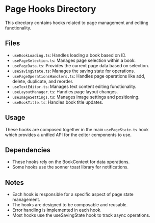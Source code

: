 
# Page Hooks Directory

This directory contains hooks related to page management and editing functionality.

## Files

- `useBookLoading.ts`: Handles loading a book based on ID.
- `usePageSelection.ts`: Manages page selection within a book.
- `usePageData.ts`: Provides the current page data based on selection.
- `useSavingState.ts`: Manages the saving state for operations.
- `usePageOperationsHandlers.ts`: Handles page operations like add, delete, duplicate, and reorder.
- `useTextEditor.ts`: Manages text content editing functionality.
- `useLayoutManager.ts`: Handles page layout changes.
- `useImageSettings.ts`: Manages image settings and positioning.
- `useBookTitle.ts`: Handles book title updates.

## Usage

These hooks are composed together in the main `usePageState.ts` hook which provides a unified API for the editor components to use.

## Dependencies

- These hooks rely on the BookContext for data operations.
- Some hooks use the sonner toast library for notifications.

## Notes

- Each hook is responsible for a specific aspect of page state management.
- The hooks are designed to be composable and reusable.
- Error handling is implemented in each hook.
- Most hooks use the useSavingState hook to track async operations.
